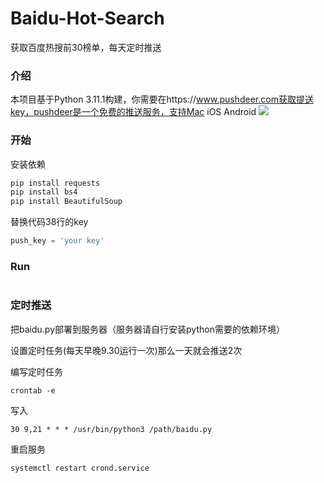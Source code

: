 # Baidu-Hot-Search
获取百度热搜前30榜单，每天定时推送

### 介绍

本项目基于Python 3.11.1构建，你需要在https://www.pushdeer.com获取提送key，pushdeer是一个免费的推送服务，支持Mac iOS Android
![](/demo.png)

### 开始

安装依赖

```python
pip install requests
pip install bs4 
pip install BeautifulSoup
```

替换代码38行的key

```python
push_key = 'your key'
```

### Run

#

### 定时推送

把baidu.py部署到服务器（服务器请自行安装python需要的依赖环境）

设置定时任务(每天早晚9.30运行一次)那么一天就会推送2次

编写定时任务

```
crontab -e
```

写入

```
30 9,21 * * * /usr/bin/python3 /path/baidu.py
```

重启服务

```
systemctl restart crond.service
```

